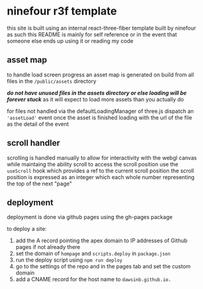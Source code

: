 # ninefour r3f template
this site is built using an internal react-three-fiber template built by ninefour
as such this README is mainly for self reference or in the event that someone else ends up using it or reading my code

## asset map
to handle load screen progress an asset map is generated on build from all files in the `/public/assets` directory

***do not have unused files in the assets directory or else loading will be forever stuck***
as it will expect to load more assets than you actually do

for files not handled via the defaultLoadingManager of three.js dispatch an `'assetLoad'` event once the asset is finished loading with the url of the file as the detail of the event

## scroll handler
scrolling is handled manually to allow for interactivity with the webgl canvas while maintaing the ability scroll
to access the scroll position use the `useScroll` hook which provides a ref to the current scroll position
the scroll position is expressed as an integer which each whole number representing the top of the next "page"

## deployment
deployment is done via github pages using the gh-pages package

to deploy a site:
1. add the A record pointing the apex domain to IP addresses of Github pages if not already there
2. set the domain of `hompage` and `scripts.deploy` in `package.json`
3. run the deploy script using `npm run deploy`
4. go to the settings of the repo and in the pages tab and set the custom domain
5. add a CNAME record for the host name to `dawsinb.github.io.`